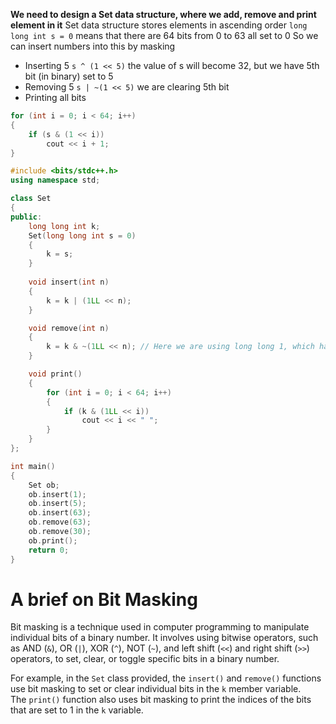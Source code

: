 **We need to design a Set data structure, where we add, remove and print element in it**
Set data structure stores elements in ascending order
`long long int s = 0` means that there are 64 bits from 0 to 63 all set to 0
So we can insert numbers into this by masking
- Inserting 5
`s ^ (1 << 5)`
the value of s will become 32, but we have 5th bit (in binary) set to 5
- Removing 5
`s | ~(1 << 5)`
we are clearing 5th bit
- Printing all bits
```cpp
for (int i = 0; i < 64; i++)
{
	if (s & (1 << i))
		cout << i + 1;
}
```


```cpp
#include <bits/stdc++.h>
using namespace std;

class Set
{
public:
    long long int k;
    Set(long long int s = 0)
    {
        k = s;
    }
    
    void insert(int n)
    {
        k = k | (1LL << n);
    }

    void remove(int n)
    {
        k = k & ~(1LL << n); // Here we are using long long 1, which has 64 bits
    }

    void print()
    {
        for (int i = 0; i < 64; i++)
        {
            if (k & (1LL << i))
                cout << i << " ";
        }
    }
};

int main()
{
    Set ob;
    ob.insert(1);
    ob.insert(5);
    ob.insert(63);
    ob.remove(63);
    ob.remove(30);
    ob.print();
    return 0;
}
```


# A brief on Bit Masking
Bit masking is a technique used in computer programming to manipulate individual bits of a binary number. It involves using bitwise operators, such as AND (`&`), OR (`|`), XOR (`^`), NOT (`~`), and left shift (`<<`) and right shift (`>>`) operators, to set, clear, or toggle specific bits in a binary number.

For example, in the `Set` class provided, the `insert()` and `remove()` functions use bit masking to set or clear individual bits in the `k` member variable. The `print()` function also uses bit masking to print the indices of the bits that are set to 1 in the `k` variable.